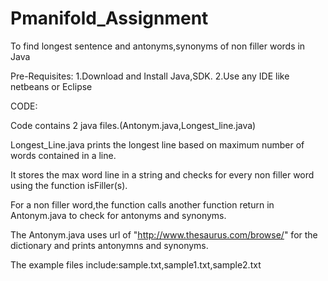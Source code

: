 # Pmanifold_Assignment
To find longest sentence and antonyms,synonyms of non filler words in Java

Pre-Requisites:
1.Download and Install Java,SDK.
2.Use any IDE like netbeans or Eclipse

CODE:

Code contains 2 java files.(Antonym.java,Longest_line.java)

Longest_Line.java prints the longest line based on maximum number of words contained in a line.

It stores the max word line in a string and checks for every non filler word using the function isFiller(s).

For a non filler word,the function calls another function return in Antonym.java to check for antonyms and synonyms.

The Antonym.java uses url of "http://www.thesaurus.com/browse/" for the dictionary and prints antonymns and synonyms.

The example files include:sample.txt,sample1.txt,sample2.txt


